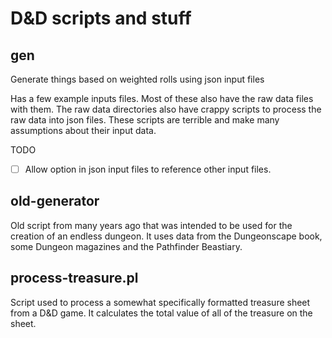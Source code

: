 D&D scripts and stuff
=====================

gen
---
Generate things based on weighted rolls using json input files

Has a few example inputs files. Most of these also have the raw data files with them. The raw data directories also have crappy scripts to process the raw data into json files. These scripts are terrible and make many assumptions about their input data.    

TODO
- [ ] Allow option in json input files to reference other input files.

old-generator
-------------
Old script from many years ago that was intended to be used for the creation of an endless dungeon. It uses data from the Dungeonscape book, some Dungeon magazines and the Pathfinder Beastiary.

process-treasure.pl
-------------------
Script used to process a somewhat specifically formatted treasure sheet from a D&D game. It calculates the total value of all of the treasure on the sheet.
